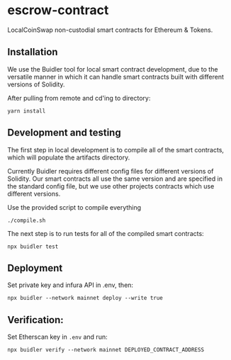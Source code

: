 # escrow-contract
LocalCoinSwap non-custodial smart contracts for Ethereum & Tokens.

## Installation

We use the Buidler tool for local smart contract development, due to the versatile manner in which it can handle smart contracts built with different versions of Solidity.

After pulling from remote and cd'ing to directory:
```
yarn install
```

## Development and testing

The first step in local development is to compile all of the smart contracts, which will populate the artifacts directory.

Currently Buidler requires different config files for different versions of Solidity. Our smart contracts all use the same version and are specified in the standard config file, but we use other projects contracts which use different versions. 

Use the provided script to compile everything
```
./compile.sh
```

The next step is to run tests for all of the compiled smart contracts:
```
npx buidler test
```

## Deployment

Set private key and infura API in .env, then:
```
npx buidler --network mainnet deploy --write true
```

## Verification:

Set Etherscan key in `.env` and run:
```
npx buidler verify --network mainnet DEPLOYED_CONTRACT_ADDRESS
```
